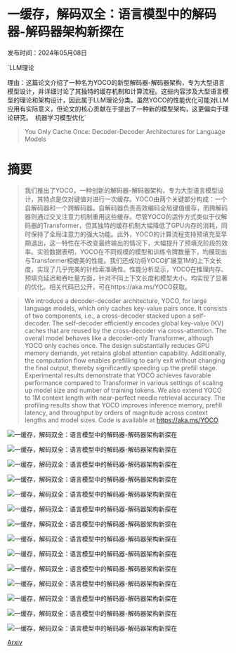 # 一缓存，解码双全：语言模型中的解码器-解码器架构新探在

发布时间：2024年05月08日

`LLM理论

理由：这篇论文介绍了一种名为YOCO的新型解码器-解码器架构，专为大型语言模型设计，并详细讨论了其独特的缓存机制和计算流程。这些内容涉及大型语言模型的理论和架构设计，因此属于LLM理论分类。虽然YOCO的性能优化可能对LLM应用有实际意义，但论文的核心贡献在于提出了一种新的模型架构，这更偏向于理论研究。` `机器学习模型优化`

> You Only Cache Once: Decoder-Decoder Architectures for Language Models

# 摘要

> 我们推出了YOCO，一种创新的解码器-解码器架构，专为大型语言模型设计，其特点是仅对键值对进行一次缓存。YOCO由两个关键部分构成：一个自解码器和一个跨解码器。自解码器负责高效编码全局键值缓存，而跨解码器则通过交叉注意力机制重用这些缓存。尽管YOCO的运作方式类似于仅解码器的Transformer，但其独特的缓存机制大幅降低了GPU内存的消耗，同时保持了全局注意力的强大功能。此外，YOCO的计算流程支持预填充至早期退出，这一特性在不改变最终输出的情况下，大幅提升了预填充阶段的效率。实验数据表明，YOCO在不同规模的模型和训练令牌数量下，均展现出与Transformer相媲美的性能。我们还成功将YOCO扩展至1M的上下文长度，实现了几乎完美的针检索准确性。性能分析显示，YOCO在推理内存、预填充延迟和吞吐量方面，针对不同上下文长度和模型大小，均实现了显著的优化。相关代码已公开，可在https://aka.ms/YOCO获取。

> We introduce a decoder-decoder architecture, YOCO, for large language models, which only caches key-value pairs once. It consists of two components, i.e., a cross-decoder stacked upon a self-decoder. The self-decoder efficiently encodes global key-value (KV) caches that are reused by the cross-decoder via cross-attention. The overall model behaves like a decoder-only Transformer, although YOCO only caches once. The design substantially reduces GPU memory demands, yet retains global attention capability. Additionally, the computation flow enables prefilling to early exit without changing the final output, thereby significantly speeding up the prefill stage. Experimental results demonstrate that YOCO achieves favorable performance compared to Transformer in various settings of scaling up model size and number of training tokens. We also extend YOCO to 1M context length with near-perfect needle retrieval accuracy. The profiling results show that YOCO improves inference memory, prefill latency, and throughput by orders of magnitude across context lengths and model sizes. Code is available at https://aka.ms/YOCO.

![一缓存，解码双全：语言模型中的解码器-解码器架构新探在](../../../paper_images/2405.05254/x1.png)

![一缓存，解码双全：语言模型中的解码器-解码器架构新探在](../../../paper_images/2405.05254/arch.png)

![一缓存，解码双全：语言模型中的解码器-解码器架构新探在](../../../paper_images/2405.05254/x2.png)

![一缓存，解码双全：语言模型中的解码器-解码器架构新探在](../../../paper_images/2405.05254/x3.png)

![一缓存，解码双全：语言模型中的解码器-解码器架构新探在](../../../paper_images/2405.05254/x4.png)

![一缓存，解码双全：语言模型中的解码器-解码器架构新探在](../../../paper_images/2405.05254/book-1m-ppl.png)

![一缓存，解码双全：语言模型中的解码器-解码器架构新探在](../../../paper_images/2405.05254/code-1m-ppl.png)

![一缓存，解码双全：语言模型中的解码器-解码器架构新探在](../../../paper_images/2405.05254/x5.png)

![一缓存，解码双全：语言模型中的解码器-解码器架构新探在](../../../paper_images/2405.05254/x6.png)

![一缓存，解码双全：语言模型中的解码器-解码器架构新探在](../../../paper_images/2405.05254/x7.png)

![一缓存，解码双全：语言模型中的解码器-解码器架构新探在](../../../paper_images/2405.05254/x8.png)

![一缓存，解码双全：语言模型中的解码器-解码器架构新探在](../../../paper_images/2405.05254/x9.png)

![一缓存，解码双全：语言模型中的解码器-解码器架构新探在](../../../paper_images/2405.05254/x10.png)

![一缓存，解码双全：语言模型中的解码器-解码器架构新探在](../../../paper_images/2405.05254/x11.png)

[Arxiv](https://arxiv.org/abs/2405.05254)